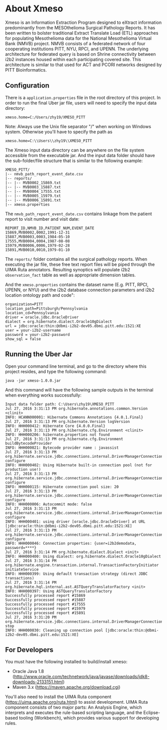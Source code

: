 # About Xmeso

Xmeso is an Information Extraction Program designed to eXtract information predominantly from
the MESOthelioma Surgical Pathology Reports. It has been written to bolster traditional Extract
Translate Load (ETL) approaches for populating Mesothelioma data for the National
Mesothelioma Virtual Bank (NMVB) project. NMVB consists of a federated network of four
cooperating institutions PITT, NYU, RPCI, and UPENN. The underlying architecture for
federated query is based on Shrine connectivity between i2b2 instances housed within each
participating covered site. This architecture is similar to that used for ACT and PCORI networks
designed by PITT Bioinformatics.

## Configuration

There is a `application.properties` file in the root directory of this project. In order to run the final Uber jar file, users will need to specify the input data directory:

````
xmeso.home=C:/Users/zhy19/XMESO_PITT
````

Note: Always use the Unix file separator "/" when working on Windows system. Otherwise you'll have to specify the path as 

````
xmeso.home=C:\\Users\\zhy19\\XMESO_PITT
````

The Xmeso input data directory can be anywhere on the file system accessible from the executable
jar. And the input data folder should have the sub-folder/file structure that is similar to the following example:

````
XMESO_PITT/
|-- nmvb_path_report_event_date.csv
|-- reports/
|-- |-- MVB0002_15869.txt
|-- |-- MVB0003_15887.txt
|-- |-- MVB0004_17555.txt
|-- |-- MVB0005_15979.txt
|-- |-- MVB0006_15891.txt
|-- xmeso.properties
````

The `nmvb_path_report_event_date.csv` contains linkage from the patient report to visit number and visit date:

````
REPORT_ID,NMVB_ID,PATIENT_NUM,EVENT_DATE
15869,MVB0002,0002,1991-12-31
15887,MVB0003,0003,1984-05-10
17555,MVB0004,0004,1987-08-08
15979,MVB0006,0006,1979-02-28
15891,MVB0010,0010,1979-01-10
````

The `reports/` folder contains all the surgical pathology reports. When executing the jar file,  these free text report files will be piped through the UIMA Ruta annotators. Resulting synoptics will populate i2b2 `observation_fact` table as well as appropriate dimension tables.

And the `xmeso.properties` contains the dataset name (E.g. PITT, RPCI, UPENN, or NYU) and the i2b2 database connection parameters and i2b2 location ontology path and code":

````
organization=PITT
location_path=Pittsburgh/Pennsylvania
location_cd=Pennsylvania
driver = oracle.jdbc.OracleDriver
dialect = org.hibernate.dialect.Oracle10gDialect
url = jdbc:oracle:thin:@dbmi-i2b2-dev05.dbmi.pitt.edu:1521:XE
user = your-i2b2-username
password = your-i2b2-password
show_sql = false
````

## Running the Uber Jar

Open your command line terminal, and go to the directory where this project resides, and type the following command:

````
java -jar xmeso-1.0.0.jar
````

And this command will have the following sample outputs in the terminal when everything works successfully:

````
Input data folder path: C:\Users\zhy19\XMESO_PITT
Jul 27, 2016 3:31:13 PM org.hibernate.annotations.common.Version <clinit>
INFO: HCANN000001: Hibernate Commons Annotations {4.0.1.Final}
Jul 27, 2016 3:31:13 PM org.hibernate.Version logVersion
INFO: HHH000412: Hibernate Core {4.0.0.Final}
Jul 27, 2016 3:31:13 PM org.hibernate.cfg.Environment <clinit>
INFO: HHH000206: hibernate.properties not found
Jul 27, 2016 3:31:13 PM org.hibernate.cfg.Environment buildBytecodeProvider
INFO: HHH000021: Bytecode provider name : javassist
Jul 27, 2016 3:31:13 PM org.hibernate.service.jdbc.connections.internal.DriverManagerConnectionProviderImpl configure
INFO: HHH000402: Using Hibernate built-in connection pool (not for production use!)
Jul 27, 2016 3:31:13 PM org.hibernate.service.jdbc.connections.internal.DriverManagerConnectionProviderImpl configure
INFO: HHH000115: Hibernate connection pool size: 20
Jul 27, 2016 3:31:13 PM org.hibernate.service.jdbc.connections.internal.DriverManagerConnectionProviderImpl configure
INFO: HHH000006: Autocommit mode: false
Jul 27, 2016 3:31:13 PM org.hibernate.service.jdbc.connections.internal.DriverManagerConnectionProviderImpl configure
INFO: HHH000401: using driver [oracle.jdbc.OracleDriver] at URL [jdbc:oracle:thin:@dbmi-i2b2-dev05.dbmi.pitt.edu:1521:XE]
Jul 27, 2016 3:31:13 PM org.hibernate.service.jdbc.connections.internal.DriverManagerConnectionProviderImpl configure
INFO: HHH000046: Connection properties: {user=i2b2demodata, password=****}
Jul 27, 2016 3:31:14 PM org.hibernate.dialect.Dialect <init>
INFO: HHH000400: Using dialect: org.hibernate.dialect.Oracle10gDialect
Jul 27, 2016 3:31:14 PM org.hibernate.engine.transaction.internal.TransactionFactoryInitiator initiateService
INFO: HHH000399: Using default transaction strategy (direct JDBC transactions)
Jul 27, 2016 3:31:14 PM org.hibernate.hql.internal.ast.ASTQueryTranslatorFactory <init>
INFO: HHH000397: Using ASTQueryTranslatorFactory
Successfully processed report #15869
Successfully processed report #15887
Successfully processed report #17555
Successfully processed report #15979
Successfully processed report #15891
Jul 27, 2016 3:31:20 PM org.hibernate.service.jdbc.connections.internal.DriverManagerConnectionProviderImpl stop
INFO: HHH000030: Cleaning up connection pool [jdbc:oracle:thin:@dbmi-i2b2-dev05.dbmi.pitt.edu:1521:XE]
````

## For Developers

You must have the following installed to build/install xmeso:

* Oracle Java 1.8 (http://www.oracle.com/technetwork/java/javase/downloads/jdk8-downloads-2133151.html)
* Maven 3.x (https://maven.apache.org/download.cgi)

You'll also need to install the UIMA Ruta component (https://uima.apache.org/ruta.html) to assist development. UIMA Ruta component consists of two major parts: An Analysis Engine, which interprets and executes the rule-based scripting language, and the Eclipse-based tooling (Workbench), which provides various support for developing rules.
